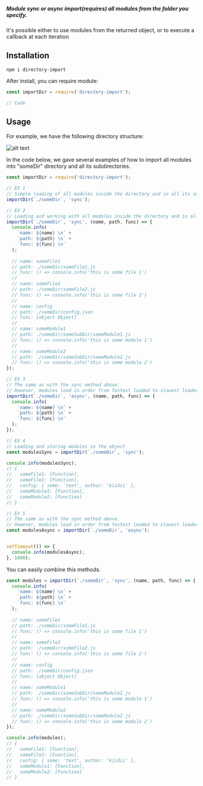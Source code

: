 ##### Module sync or async import(requires) all modules from the folder you specify.
It's possible either to use modules from the returned object, or to execute a callback at each iteration

## Installation
```
npm i directory-import
```
After install, you can require module:
```javascript
const importDir = require('directory-import');

// Code
```

## Usage
For example, we have the following directory structure:

![alt text](https://cdn.discordapp.com/attachments/413313254354583557/605707107592830976/unknown.png)

In the code below, we gave several examples of how to import all modules into "someDir" directory and all its subdirectories.
```javascript
const importDir = require('directory-import');

// EX 1
// Simple loading of all modules inside the directory and in all its subdirectories
importDir(`./someDir`, 'sync');

// EX 2
// Loading and working with all modules inside the directory and in all its subdirectories
importDir(`./someDir`, 'sync', (name, path, func) => {
  console.info(
    `name: ${name} \n` +
    `path: ${path} \n` +
    `func: ${func} \n`
  );
  
  // name: someFile1
  // path: ./someDir/someFile1.js
  // func: () => console.info('this is some file 1')
  //
  // name: someFile2
  // path: ./someDir/someFile2.js
  // func: () => console.info('this is some file 2')
  //
  // name: config
  // path: ./someDir/config.json
  // func: [object Object]
  //
  // name: someModule1
  // path: ./someDir/someSubDir/someModule1.js
  // func: () => console.info('this is some module 1')
  //
  // name: someModule2
  // path: ./someDir/someSubDir/someModule2.js
  // func: () => console.info('this is some module 2')
});

// EX 3
// The same as with the sync method above. 
// However, modules load in order from fastest loaded to slowest loaded
importDir(`./someDir`, 'async', (name, path, func) => {
  console.info(
    `name: ${name} \n` +
    `path: ${path} \n` +
    `func: ${func} \n`
  );
});

// EX 4
// Loading and storing modules in the object
const modulesSync = importDir(`./someDir`, 'sync');

console.info(modulesSync);
// { 
//   someFile1: [Function],
//   someFile2: [Function],
//   config: { some: 'text', author: 'kiidii' },
//   someModule1: [Function],
//   someModule2: [Function]
// }

// EX 5
// The same as with the sync method above. 
// However, modules load in order from fastest loaded to slowest loaded
const modulesAsync = importDir(`./someDir`, 'async');


setTimeout(() => {
  console.info(modulesAsync);
}, 1000);
```
You can easily combine this methods.
```javascript
const modules = importDir(`./someDir`, 'sync', (name, path, func) => {
  console.info(
    `name: ${name} \n` +
    `path: ${path} \n` +
    `func: ${func} \n`
  );
  
  // name: someFile1
  // path: ./someDir/someFile1.js
  // func: () => console.info('this is some file 1')
  //
  // name: someFile2
  // path: ./someDir/someFile2.js
  // func: () => console.info('this is some file 2')
  //
  // name: config
  // path: ./someDir/config.json
  // func: [object Object]
  //
  // name: someModule1
  // path: ./someDir/someSubDir/someModule1.js
  // func: () => console.info('this is some module 1')
  //
  // name: someModule2
  // path: ./someDir/someSubDir/someModule2.js
  // func: () => console.info('this is some module 2')
});

console.info(modules);
// { 
//   someFile1: [Function],
//   someFile2: [Function],
//   config: { some: 'text', author: 'kiidii' },
//   someModule1: [Function],
//   someModule2: [Function]
// }
```